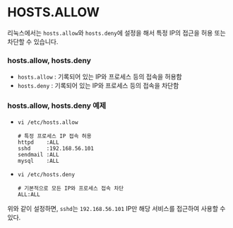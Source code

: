 # HOSTS.ALLOW 
리눅스에서는 `hosts.allow`와 `hosts.deny`에 설정을 해서 특정 IP의 접근을 허용 또는 차단할 수 있습니다.

### hosts.allow, hosts.deny
* `hosts.allow` : 기록되어 있는 IP와 프로세스 등의 접속을 허용함
* `hosts.deny` : 기록되어 있는 IP와 프로세스 등의 접속을 차단함

### hosts.allow, hosts.deny 예제
* `vi /etc/hosts.allow`
	```
	# 특정 프로세스 IP 접속 허용
	httpd 	 :ALL
	sshd	 :192.168.56.101
	sendmail :ALL
	mysql	 :ALL
	```
* `vi /etc/hosts.deny`
	```
	# 기본적으로 모든 IP와 프로세스 접속 차단
	ALL:ALL
	```
위와 같이 설정하면, `sshd`는 `192.168.56.101` IP만 해당 서비스를 접근하여 사용할 수 있다.
